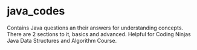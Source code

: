 # java_codes
Contains Java questions an their answers for understanding concepts.
There are 2 sections to it, basics and advanced. 
Helpful for Coding Ninjas Java Data Structures and Algorithm Course.
